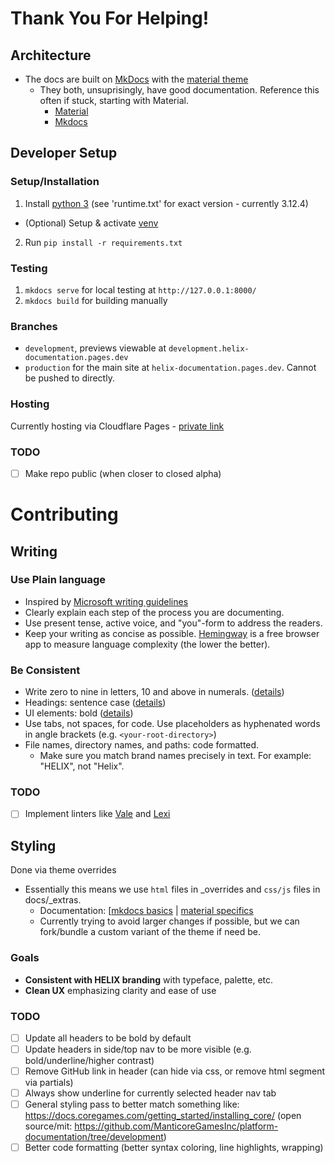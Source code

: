# Thank You For Helping!

## Architecture
- The docs are built on [MkDocs](https://www.mkdocs.org/) with the [material theme](https://squidfunk.github.io/mkdocs-material/)
    - They both, unsuprisingly, have good documentation. Reference this often if stuck, starting with Material.
        - [Material](https://squidfunk.github.io/mkdocs-material/getting-started/)
        - [Mkdocs](https://www.mkdocs.org/getting-started/)

## Developer Setup

### Setup/Installation
1. Install [python 3](https://www.python.org/downloads/) (see 'runtime.txt' for exact version - currently 3.12.4)
- (Optional) Setup & activate [venv](https://realpython.com/what-is-pip/#using-pip-in-a-python-virtual-environment)
2. Run `pip install -r requirements.txt`

### Testing
1. `mkdocs serve` for local testing at `http://127.0.0.1:8000/`
2. `mkdocs build` for building manually

### Branches
- `development`, previews viewable at `development.helix-documentation.pages.dev`
- `production` for the main site at `helix-documentation.pages.dev`. Cannot be pushed to directly.

### Hosting

Currently hosting via Cloudflare Pages - [private link](https://dash.cloudflare.com/d6a088d02c11f99940fa2e342f1893d8/pages/view/helixdocs)

### TODO
- [ ] Make repo public (when closer to closed alpha)

# Contributing

## Writing

### Use Plain language
- Inspired by [Microsoft writing guidelines](https://learn.microsoft.com/en-us/style-guide/welcome/)
- Clearly explain each step of the process you are documenting.
- Use present tense, active voice, and "you"-form to address the readers.
- Keep your writing as concise as possible. [Hemingway](https://hemingwayapp.com/) is a free browser app to measure language complexity (the lower the better).

### Be Consistent
- Write zero to nine in letters, 10 and above in numerals. ([details](https://learn.microsoft.com/en-us/style-guide/numbers))
- Headings: sentence case ([details](https://learn.microsoft.com/en-us/style-guide/scannable-content/headings#formatting-headings))
- UI elements: bold ([details](https://learn.microsoft.com/en-us/style-guide/procedures-instructions/formatting-text-in-instructions)) 
- Use tabs, not spaces, for code. Use placeholders as hyphenated words in angle brackets (e.g. `<your-root-directory>`)
- File names, directory names, and paths: code formatted.
    - Make sure you match brand names precisely in text. For example: "HELIX", not "Helix".

### TODO
- [ ] Implement linters like [Vale](https://docs.errata.ai/) and [Lexi](https://github.com/Rebilly/lexi/tree/main)

## Styling

Done via theme overrides 
- Essentially this means we use `html` files in _overrides and `css/js` files in docs/_extras.
    - Documentation: [[mkdocs basics](https://www.mkdocs.org/user-guide/customizing-your-theme/) | [material specifics](https://squidfunk.github.io/mkdocs-material/customization/)
    - Currently trying to avoid larger changes if possible, but we can fork/bundle a custom variant of the theme if need be.

### Goals
- **Consistent with HELIX branding** with typeface, palette, etc.
- **Clean UX** emphasizing clarity and ease of use

### TODO 
- [ ] Update all headers to be bold by default
- [ ] Update headers in side/top nav to be more visible (e.g. bold/underline/higher contrast)
- [ ] Remove GitHub link in header (can hide via css, or remove html segment via partials)
- [ ] Always show underline for currently selected header nav tab
- [ ] General styling pass to better match something like: https://docs.coregames.com/getting_started/installing_core/ (open source/mit: https://github.com/ManticoreGamesInc/platform-documentation/tree/development)
- [ ] Better code formatting (better syntax coloring, line highlights, wrapping)
